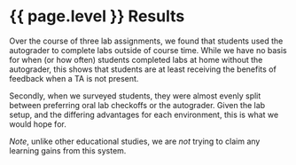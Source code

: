 # {{ page.level }} Results
Over the course of three lab assignments, we found that students used the autograder to complete labs outside of course time. While we have no basis for when (or how often) students completed labs at home without the autograder, this shows that students are at least receiving the benefits of feedback when a TA is not present.

Secondly, when we surveyed students, they were almost evenly split between preferring oral lab checkoffs or the autograder. Given the lab setup, and the differing advantages for each environment, this is what we would hope for.

*Note*, unlike other educational studies, we are *not* trying to claim any learning gains from this system.

<!--
	Do we need to prove that feedback is beneficial?
-->
